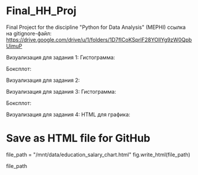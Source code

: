 # Final_HH_Proj
Final Project for the discipline "Python for Data Analysis" (MEPHI)
ссылка на gitignore-файл:
https://drive.google.com/drive/u/1/folders/1D7fICoKSprlF28YOlIYg9zW0QpbUimuP

Визуализация для задания 1:
Гистограмма:
<!DOCTYPE html>
<html>
<head>
    <script src="https://cdn.plot.ly/plotly-latest.min.js"></script>
</head>
<body>
    <div id="age_histogram"></div>
    <script>
        var data = [
            {
                "type": "histogram",
                "x": [/* Вставьте данные по возрастам */],
                "nbinsx": 30
            }
        ];
        var layout = {
            "title": "Распределение возраста соискателей",
            "xaxis": {"title": "Возраст"},
            "yaxis": {"title": "Частота"},
            "bargap": 0.1
        };
        Plotly.newPlot("age_histogram", data, layout);
    </script>
</body>
</html>

Боксплот:
<!DOCTYPE html>
<html>
<head>
    <script src="https://cdn.plot.ly/plotly-latest.min.js"></script>
</head>
<body>
    <div id="age_boxplot"></div>
    <script>
        var data = [
            {
                "type": "box",
                "x": [/* Вставьте данные по возрастам */],
                "name": "Возраст",
                "boxmean": true
            }
        ];
        var layout = {
            "title": "Коробчатая диаграмма возраста соискателей",
            "xaxis": {"title": "Возраст"}
        };
        Plotly.newPlot("age_boxplot", data, layout);
    </script>
</body>
</html>

Визуализация для задания 2:
<!DOCTYPE html>
<html>
<head>
    <script src="https://cdn.plot.ly/plotly-latest.min.js"></script>
</head>
<body>
    <div id="hist_experience"></div>
    <script>
        var data = [
            {
                "type": "histogram",
                "x": [/* Вставьте данные опыта работы (в месяцах) */],
                "nbinsx": 30,
                "name": "Опыт работы (в месяцах)",
                "marker": {"color": "blue"}
            }
        ];
        var layout = {
            "title": "Распределение опыта работы (в месяцах)",
            "xaxis": {"title": "Опыт работы (месяц)"},
            "yaxis": {"title": "Частота"},
            "bargap": 0.1
        };
        Plotly.newPlot("hist_experience", data, layout);
    </script>
</body>
</html>

Визуализация для задания 3:
Гистограмма:
<!DOCTYPE html>
<html>
<head>
    <script src="https://cdn.plot.ly/plotly-latest.min.js"></script>
</head>
<body>
    <div id="salary_histogram"></div>
    <script>
        var data = [
            {
                "type": "histogram",
                "x": [/* Вставьте данные по заработной плате (в рублях) */],
                "nbinsx": 50,
                "name": "Заработная плата (руб)",
                "marker": {"color": "blue"},
                "yaxis": "y2"
            }
        ];
        var layout = {
            "title": "Распределение заработной платы (в рублях) (логарифмическая шкала)",
            "xaxis": {"title": "Заработная плата (руб)"},
            "yaxis": {"title": "Частота (логарифмическая шкала)", "type": "log"},
            "bargap": 0.1
        };
        Plotly.newPlot("salary_histogram", data, layout);
    </script>
</body>
</html>

Боксплот:
<!DOCTYPE html>
<html>
<head>
    <script src="https://cdn.plot.ly/plotly-latest.min.js"></script>
</head>
<body>
    <div id="salary_boxplot"></div>
    <script>
        var data = [
            {
                "type": "box",
                "x": [/* Вставьте данные по заработной плате (в рублях) */],
                "name": "Заработная плата (руб)",
                "boxmean": "true",
                "marker": {"color": "orange"}
            }
        ];
        var layout = {
            "title": "Коробчатая диаграмма заработной платы (в рублях)",
            "xaxis": {"title": "Заработная плата (руб)"}
        };
        Plotly.newPlot("salary_boxplot", data, layout);
    </script>
</body>
</html>

Визуализация для задания 4:
HTML для графика:
# Save as HTML file for GitHub
file_path = "/mnt/data/education_salary_chart.html"
fig.write_html(file_path)

file_path

<!DOCTYPE html>
<html>
<head>
    <script src="https://cdn.plot.ly/plotly-latest.min.js"></script>
</head>
<body>
    <div id="plot"></div>
    <script>
        var data = [{
            x: ["Высшее", "Неоконченное высшее", "Среднее специальное", "Среднее"],
            y: [120000, 100000, 85000, 60000],
            type: "bar",
            text: ["120000", "100000", "85000", "60000"],
            textposition: "outside",
            marker: {
                color: ["#08306b", "#2171b5", "#6baed6", "#c6dbef"],
                colorscale: "Blues"
            }
        }];

        var layout = {
            title: "Медианная желаемая заработная плата в зависимости от уровня образования",
            xaxis: {
                title: "Уровень образования",
                categoryorder: "total ascending"
            },
            yaxis: {
                title: "Медианная ЗП (руб)"
            },
            showlegend: false
        };

        Plotly.newPlot("plot", data, layout);
    </script>
</body>
</html>

Визуализация для задания 5:
HTML для GitHub:

<!DOCTYPE html>
<html>
<head>
    <script src="https://cdn.plot.ly/plotly-latest.min.js"></script>
</head>
<body>
    <div id="plot"></div>
    <script>
        var data = [{
            x: ["Москва", "Санкт-Петербург", "город-миллионник", "другие"],
            y: [[80000, 120000, 90000], [70000, 100000, 85000], [65000, 95000, 87000], [50000, 60000, 70000]],
            type: "box",
            name: "Город",
            boxpoints: "all",  // Show all data points
            marker: {color: "#2171b5"}
        }];

        var layout = {
            title: "Распределение желаемой заработной платы по городам",
            xaxis: {
                title: "Город",
                tickangle: 45
            },
            yaxis: {
                title: "Заработная плата (руб)"
            }
        };

        Plotly.newPlot("plot", data, layout);
    </script>
</body>
</html>

Визуализация для задания 6:
Диаграмма для гитхаба:
<!DOCTYPE html>
<html>
<head>
    <script src="https://cdn.plot.ly/plotly-latest.min.js"></script>
</head>
<body>
    <div id="plot"></div>
    <script>
        var data = [
            {
                type: 'bar',
                orientation: 'h',
                x: [50000, 55000, 60000, 65000],  // Replace with your 'ЗП (руб)' values
                y: [
                    'True, True', 
                    'True, False', 
                    'False, True', 
                    'False, False'
                ],  // Replace with 'Готовность к переезду' and 'Готовность к командировкам'
                name: 'Готовность к командировкам: True',
                marker: {color: '#1f77b4'}
            },
            {
                type: 'bar',
                orientation: 'h',
                x: [48000, 53000, 58000, 63000],  // Replace with your 'ЗП (руб)' values
                y: [
                    'True, True', 
                    'True, False', 
                    'False, True', 
                    'False, False'
                ],  // Replace with 'Готовность к переезду' and 'Готовность к командировкам'
                name: 'Готовность к командировкам: False',
                marker: {color: '#ff7f0e'}
            }
        ];

        var layout = {
            title: 'Медианная з/п по готовности к командировкам/переезду',
            xaxis: {
                title: 'Медианная заработная плата (руб)'
            },
            yaxis: {
                title: 'Готовность к переезду и командировкам',
                automargin: true
            },
            barmode: 'group'
        };

        Plotly.newPlot('plot', data, layout);
    </script>
</body>
</html>

Визуализация для задания 7:
HTML для гитхаба:
<!DOCTYPE html>
<html>
<head>
    <script src="https://cdn.plot.ly/plotly-latest.min.js"></script>
</head>
<body>
    <div id="plot"></div>
    <script>
        var data = [
            {
                type: 'bar',
                orientation: 'h',
                x: [50000, 55000, 60000, 65000],  // Replace with your 'ЗП (руб)' values
                y: [
                    'True, True', 
                    'True, False', 
                    'False, True', 
                    'False, False'
                ],  // Replace with 'Готовность к переезду' and 'Готовность к командировкам'
                name: 'Готовность к командировкам: True',
                marker: {color: '#1f77b4'}
            },
            {
                type: 'bar',
                orientation: 'h',
                x: [48000, 53000, 58000, 63000],  // Replace with your 'ЗП (руб)' values
                y: [
                    'True, True', 
                    'True, False', 
                    'False, True', 
                    'False, False'
                ],  // Replace with 'Готовность к переезду' and 'Готовность к командировкам'
                name: 'Готовность к командировкам: False',
                marker: {color: '#ff7f0e'}
            }
        ];

        var layout = {
            title: 'Медианная з/п по готовности к командировкам/переезду',
            xaxis: {
                title: 'Медианная заработная плата (руб)'
            },
            yaxis: {
                title: 'Готовность к переезду и командировкам',
                automargin: true
            },
            barmode: 'group'
        };

        Plotly.newPlot('plot', data, layout);
    </script>
</body>
</html>

Вывод графика для задания 8:
HTML для GitHub:

<!DOCTYPE html>
<html>
<head>
    <script src="https://cdn.plot.ly/plotly-latest.min.js"></script>
</head>
<body>
    <div id="scatter-plot"></div>
    <script>
        var data = [
            {
                x: [20, 25, 30, 35, 40, 45, 50],  // Replace with real 'Возраст' data
                y: [1.5, 2, 3, 4, 5, 6, 7],      // Replace with real 'Опыт работы (год)' data
                mode: 'markers',
                type: 'scatter',
                name: 'Данные соискателей',
                opacity: 0.6,
                marker: { size: 10 }
            },
            {
                x: [0, 100],
                y: [0, 100],
                mode: 'lines',
                name: 'Прямая y = x',
                line: { color: 'red', dash: 'dash' }
            }
        ];

        var layout = {
            title: 'Зависимость опыта работы от возраста',
            xaxis: {
                title: 'Возраст (годы)',
                range: [0, 100]
            },
            yaxis: {
                title: 'Опыт работы (годы)',
                range: [0, 100]
            },
            legend: {
                title: { text: 'Обозначения' },
                font: { size: 10 }
            }
        };

        Plotly.newPlot('scatter-plot', data, layout);
    </script>
</body>
</html>


ХТМЛ для задания с доп. баллами:

Код для Гитхаба:
<!DOCTYPE html>
<html>
<head>
    <script src="https://cdn.plot.ly/plotly-latest.min.js"></script>
</head>
<body>
    <!-- График 1: Распределение заработной платы по готовности к переезду -->
    <div id="salary-relocation"></div>
    <script>
        var relocation_data = [
            {
                y: [30000, 45000, 60000, 80000, 100000],  // Replace with actual salary data for ready to relocate
                name: 'Готов к переезду',
                type: 'box',
                marker: { color: 'blue' },
                boxpoints: 'all'
            },
            {
                y: [25000, 40000, 55000, 70000, 85000],  // Replace with actual salary data for not ready to relocate
                name: 'Не готов к переезду',
                type: 'box',
                marker: { color: 'orange' },
                boxpoints: 'all'
            }
        ];

        var relocation_layout = {
            title: 'Распределение желаемой заработной платы по готовности к переезду',
            xaxis: { title: 'Готовность к переезду', tickvals: [1, 2], ticktext: ['Готов', 'Не готов'] },
            yaxis: { title: 'Заработная плата (руб)' },
            showlegend: false
        };

        Plotly.newPlot('salary-relocation', relocation_data, relocation_layout);
    </script>

    <!-- График 2: Влияние возраста на медианную заработную плату -->
    <div id="age-salary"></div>
    <script>
        var age_salary_data = [
            {
                x: [25, 30, 35, 40, 45, 50],  // Replace with actual age data
                y: [40000, 50000, 60000, 70000, 80000, 90000],  // Replace with actual median salary data
                mode: 'markers',
                name: 'Данные',
                marker: { size: 10, color: 'blue' }
            },
            {
                x: [20, 60],  // Replace with trendline x-coordinates
                y: [35000, 95000],  // Replace with trendline y-coordinates
                mode: 'lines',
                name: 'Тренд',
                line: { color: 'red', dash: 'dash' }
            }
        ];

        var age_salary_layout = {
            title: 'Влияние возраста на медианную заработную плату',
            xaxis: { title: 'Возраст (годы)' },
            yaxis: { title: 'Медианная Заработная Плата (руб)' },
            legend: { title: { text: 'Обозначения' } }
        };

        Plotly.newPlot('age-salary', age_salary_data, age_salary_layout);
    </script>
</body>
</html>
Последняя диаграмма:

HTML для Гитхаба:
<!DOCTYPE html>
<html>
<head>
    <script src="https://cdn.plot.ly/plotly-latest.min.js"></script>
</head>
<body>
    <div id="log-age-distribution"></div>
    <script>
        var clear_df = {
            x: [/* Replace with clear_df['log_Возраст'] values */],  // Логарифмы возраста
            type: 'histogram',
            nbinsx: 20,
            name: 'Логарифм возраста',
            marker: { color: '#1f77b4' }
        };

        // Среднее значение и стандартное отклонение
        var mean_log_age = /* Replace with mean_log_age */;
        var std_log_age = /* Replace with std_log_age */;

        var layout = {
            title: 'Распределение логарифма возраста соискателей',
            xaxis: { title: 'Логарифм возраста' },
            yaxis: { title: 'Частота' },
            shapes: [
                {
                    type: 'line',
                    x0: mean_log_age,
                    x1: mean_log_age,
                    y0: 0,
                    y1: 1,
                    yref: 'paper',
                    line: {
                        color: 'black',
                        width: 2
                    },
                    name: 'Среднее'
                },
                {
                    type: 'line',
                    x0: mean_log_age - 3 * std_log_age,
                    x1: mean_log_age - 3 * std_log_age,
                    y0: 0,
                    y1: 1,
                    yref: 'paper',
                    line: {
                        color: 'red',
                        width: 2,
                        dash: 'dash'
                    },
                    name: '-3σ'
                },
                {
                    type: 'line',
                    x0: mean_log_age + 4 * std_log_age,
                    x1: mean_log_age + 4 * std_log_age,
                    y0: 0,
                    y1: 1,
                    yref: 'paper',
                    line: {
                        color: 'red',
                        width: 2,
                        dash: 'dash'
                    },
                    name: '+4σ'
                }
            ]
        };

        Plotly.newPlot('log-age-distribution', [clear_df], layout);
    </script>
</body>
</html>
